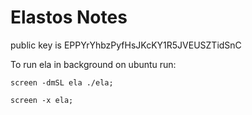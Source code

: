 # Elastos Notes

public key is EPPYrYhbzPyfHsJKcKY1R5JVEUSZTidSnC

To run ela in background on ubuntu run:

```
screen -dmSL ela ./ela;
```

```
screen -x ela;
```
